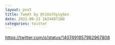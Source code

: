 ```yaml
--- 
layout: post 
title: Tweet by @timothysykes 
date: 2021-06-22 1624407188 
categories: twitter 
--- 
```

https://twitter.com/o/status/1407491857982967808